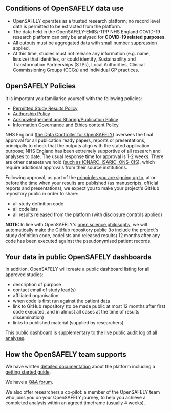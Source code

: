 ## Conditions of OpenSAFELY data use
* OpenSAFELY operates as a trusted research platform; no record level data is permitted to be extracted from the platform.
* The data held in the OpenSAFELY-EMIS/-TPP NHS England COVID-19 research platform can only be analysed for **COVID-19 related purposes**.
* All outputs must be aggregated data with [small number suppression](https://securedatagroup.org/sdc-handbook/) applied.
* At this time, studies must not release any information (e.g. name, listsize) that identifies, or could identify, Sustainability and Transformation Partnerships (STPs), Local Authorities, Clinical Commissioning Groups (CCGs) and individual GP practices.

## OpenSAFELY Policies

It is important you familiarise yourself with the following policies:
- [Permitted Study Results Policy](https://www.opensafely.org/policies-for-researchers/)
- [Authorship Policy](https://www.opensafely.org/policies-for-researchers/#authorship-policy)
- [Acknowledgement and Sharing/Publication Policy](https://www.opensafely.org/policies-for-researchers/#acknowledgment-and-data-sharing--publication-policy)
- [Information Governance and Ethics content Policy](https://www.opensafely.org/policies-for-researchers/#information-governance-and-ethics-content-policy).

NHS England ([the Data Controller for OpenSAFELY](https://www.england.nhs.uk/contact-us/privacy-notice/how-we-use-your-information/covid-19-response/coronavirus-covid-19-research-platform/)) oversees the final approval for all publication ready papers, reports or presentations, principally to check that the outputs align with the stated application purpose; NHS England has been extremely supportive of all research and analyses to date. The usual response time for approval is 1-2 weeks. There are other datasets we hold ([such as ICNARC, ISARIC, ONS-CIS](https://www.opensafely.org/policies-for-researchers/#for-the-datasets-listed-below)), which require additional approvals from their source institutions.  

Following approval, as part of the [principles you are signing up to](https://www.opensafely.org/principles/), at or before the time when your results are published (as  manuscripts, official reports and presentations), we expect you to make your project's GitHub repository public in order to share:

* all study definition code
* all codelists
* all results released from the platform (with disclosure controls applied)

**NOTE:** In line with OpenSAFELY's [open science philosophy](https://www.opensafely.org/about/#contributing-to-best-practice-around-open-science), we will automatically make the GitHub repository public (to include the project's study definition code, codelists and released results) 12 months after any code has been executed against the pseudonymised patient records.

## Your data in public OpenSAFELY dashboards
In addition, OpenSAFELY will create a public dashboard listing for all approved studies:

* description of purpose
* contact email of study lead(s)
* affiliated organisation
* when code is first run against the patient data
* link to GitHub repository (to be made public at most 12 months after first code executed, and in almost all cases at the time of results dissemination)
* links to published material (supplied by researchers)

This public dashboard is supplementary to the [live public audit log of all analyses](https://jobs.opensafely.org/).

## How the OpenSAFELY team supports
We have written [detailed documentation](https://docs.opensafely.org/) about the platform including a [getting started guide](https://docs.opensafely.org/getting-started/). 

We have a [Q&A forum](https://github.com/opensafely/documentation/discussions).

We also offer researchers a co-pilot: a member of the OpenSAFELY team who joins you on your OpenSAFELY journey, to help you achieve a completed analysis within an agreed timeframe (usually 4 weeks).

